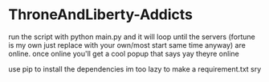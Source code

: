 ﻿# ThroneAndLiberty-Addicts
run the script with python main.py and it will loop until the servers (fortune is my own just replace with your own/most start same time anyway) are online. once online you'll get a cool popup that says yay theyre online

use pip to install the dependencies im too lazy to make a requirement.txt sry
